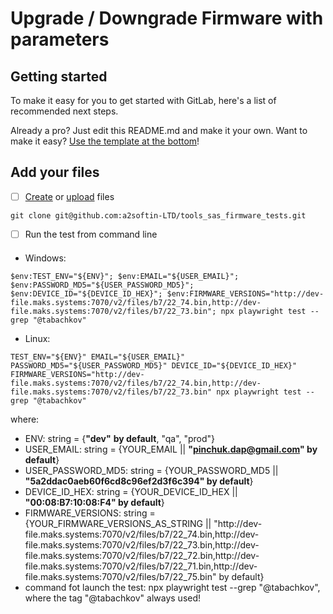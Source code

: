 # Upgrade / Downgrade Firmware with parameters


## Getting started

To make it easy for you to get started with GitLab, here's a list of recommended next steps.

Already a pro? Just edit this README.md and make it your own. Want to make it easy? [Use the template at the bottom](#editing-this-readme)!

## Add your files

- [ ] [Create](https://docs.gitlab.com/ee/user/project/repository/web_editor.html#create-a-file) or [upload](https://docs.gitlab.com/ee/user/project/repository/web_editor.html#upload-a-file) files

```
git clone git@github.com:a2softin-LTD/tools_sas_firmware_tests.git
```

- [ ] Run the test from command line
####
- Windows:

```
$env:TEST_ENV="${ENV}"; $env:EMAIL="${USER_EMAIL}"; $env:PASSWORD_MD5="${USER_PASSWORD_MD5}"; $env:DEVICE_ID="${DEVICE_ID_HEX}"; $env:FIRMWARE_VERSIONS="http://dev-file.maks.systems:7070/v2/files/b7/22_74.bin,http://dev-file.maks.systems:7070/v2/files/b7/22_73.bin"; npx playwright test --grep "@tabachkov"
```
- Linux:
```
TEST_ENV="${ENV}" EMAIL="${USER_EMAIL}" PASSWORD_MD5="${USER_PASSWORD_MD5}" DEVICE_ID="${DEVICE_ID_HEX}" FIRMWARE_VERSIONS="http://dev-file.maks.systems:7070/v2/files/b7/22_74.bin,http://dev-file.maks.systems:7070/v2/files/b7/22_73.bin" npx playwright test --grep "@tabachkov"
```

where:
- ENV: string = {**"dev"** **by default**, "qa", "prod"}
- USER_EMAIL: string = {YOUR_EMAIL || **"pinchuk.dap@gmail.com" by default**}
- USER_PASSWORD_MD5: string = {YOUR_PASSWORD_MD5 || **"5a2ddac0aeb60f6cd8c96ef2d3f6c394" by default**}
- DEVICE_ID_HEX: string = {YOUR_DEVICE_ID_HEX || **"00:08:B7:10:08:F4" by default**}
- FIRMWARE_VERSIONS: string = {YOUR_FIRMWARE_VERSIONS_AS_STRING || "http:\/\/dev-file.maks.systems:7070/v2/files/b7/22_74.bin,http:\/\/dev-file.maks.systems:7070/v2/files/b7/22_73.bin,http:\/\/dev-file.maks.systems:7070/v2/files/b7/22_72.bin,http:\/\/dev-file.maks.systems:7070/v2/files/b7/22_71.bin,http:\/\/dev-file.maks.systems:7070/v2/files/b7/22_75.bin" by default}
- command fot launch the test: npx playwright test --grep "@tabachkov", where the tag "@tabachkov" always used!

